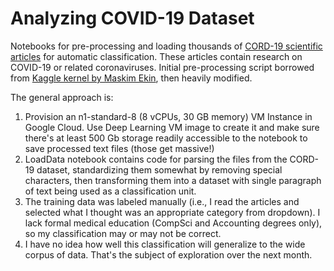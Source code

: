 # Analyzing COVID-19 Dataset

Notebooks for pre-processing and loading thousands of [CORD-19 scientific articles](https://allenai.org/data/cord-19) for automatic classification. These articles contain research on COVID-19 or related coronaviruses.
Initial pre-processing script borrowed from [Kaggle kernel by Maskim Ekin](https://www.kaggle.com/maksimeren/covid-19-literature-clustering/notebook), then heavily modified.

The general approach is:

1. Provision an n1-standard-8 (8 vCPUs, 30 GB memory) VM Instance in Google Cloud. Use Deep Learning VM image to create it and make sure there's at least 500 Gb storage readily accessible to the notebook to save processed text files (those get massive!)
2. LoadData notebook contains code for parsing the files from the CORD-19 dataset, standardizing them somewhat by removing special characters, then transforming them into a dataset with single paragraph of text being used as a classification unit.
3. The training data was labeled manually (i.e., I read the articles and selected what I thought was an appropriate category from dropdown). I lack formal medical education (CompSci and Accounting degrees only), so my classification may or may not be correct.
4. I have no idea how well this classification will generalize to the wide corpus of data. That's the subject of exploration over the next month.

